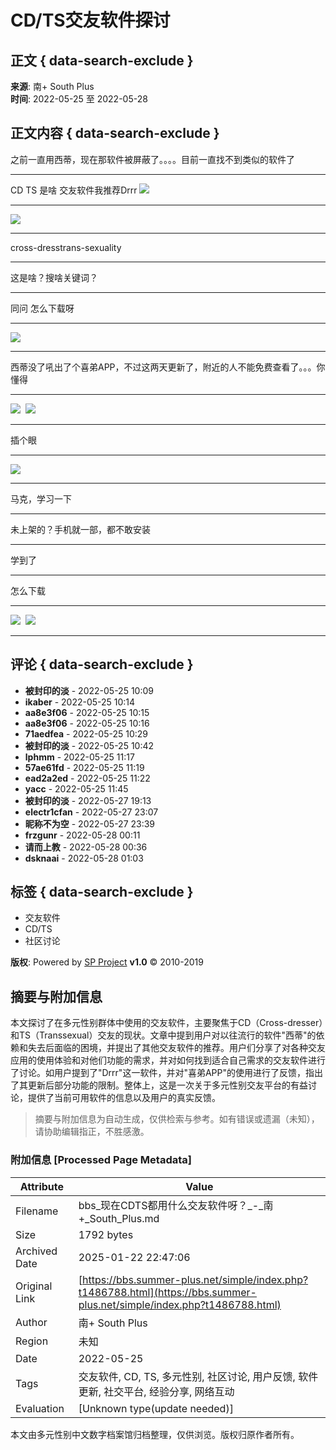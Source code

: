 # CD/TS交友软件探讨

## 正文 { data-search-exclude }


**来源**: 南+ South Plus  
**时间**: 2022-05-25 至 2022-05-28

## 正文内容 { data-search-exclude }

之前一直用西蒂，现在那软件被屏蔽了。。。。目前一直找不到类似的软件了

---

CD TS 是啥 交友软件我推荐Drrr ![](images/post/smile/smallface/face020.jpg)

---

![](images/post/smile/smallface/face056.jpg)

---

cross-dresstrans-sexuality

---

这是啥？搜啥关键词？

---

同问 怎么下载呀

---

![](images/post/smile/smallface/face073.jpg)

---

西蒂没了吼出了个喜弟APP，不过这两天更新了，附近的人不能免费查看了。。。你懂得

---

![](images/post/smile/smallface/face003.jpg)  ![](images/post/smile/smallface/face003.jpg)

---

插个眼

---

![](images/post/smile/smallface/face040.jpg)

---

马克，学习一下

---

未上架的？手机就一部，都不敢安装

---

学到了

---

怎么下载

---

![](images/post/smile/smallface/face077.gif)  ![](images/post/smile/smallface/face077.gif)

---

## 评论 { data-search-exclude }

- **被封印的淡** - 2022-05-25 10:09
- **ikaber** - 2022-05-25 10:14
- **aa8e3f06** - 2022-05-25 10:15
- **aa8e3f06** - 2022-05-25 10:16
- **71aedfea** - 2022-05-25 10:29
- **被封印的淡** - 2022-05-25 10:42
- **lphmm** - 2022-05-25 11:17
- **57ae61fd** - 2022-05-25 11:19
- **ead2a2ed** - 2022-05-25 11:22
- **yacc** - 2022-05-25 11:45
- **被封印的淡** - 2022-05-27 19:13
- **electr1cfan** - 2022-05-27 23:07
- **昵称不为空** - 2022-05-27 23:39
- **frzgunr** - 2022-05-28 00:11
- **请而上教** - 2022-05-28 00:36
- **dsknaai** - 2022-05-28 01:03

## 标签 { data-search-exclude }
- 交友软件
- CD/TS
- 社区讨论

**版权**: Powered by [SP Project](/) **v1.0** © 2010-2019
<!-- tcd_original_link https://bbs.summer-plus.net/simple/index.php?t1486788.html -->


## 摘要与附加信息

<!-- tcd_abstract -->
本文探讨了在多元性别群体中使用的交友软件，主要聚焦于CD（Cross-dresser）和TS（Transsexual）交友的现状。文章中提到用户对以往流行的软件"西蒂"的依赖和失去后面临的困境，并提出了其他交友软件的推荐。用户们分享了对各种交友应用的使用体验和对他们功能的需求，并对如何找到适合自己需求的交友软件进行了讨论。如用户提到了"Drrr"这一软件，并对"喜弟APP"的使用进行了反馈，指出了其更新后部分功能的限制。整体上，这是一次关于多元性别交友平台的有益讨论，提供了当前可用软件的信息以及用户的真实反馈。
<!-- tcd_abstract_end -->

> 摘要与附加信息为自动生成，仅供检索与参考。如有错误或遗漏（未知），请协助编辑指正，不胜感激。

### 附加信息 [Processed Page Metadata]

| Attribute       | Value                                  |
|-----------------|----------------------------------------|
| Filename        | bbs_现在CDTS都用什么交友软件呀？_-_南+_South_Plus.md                             |
| Size            | 1792 bytes                           |
| Archived Date   | 2025-01-22 22:47:06                             |
| Original Link   | [https://bbs.summer-plus.net/simple/index.php?t1486788.html](https://bbs.summer-plus.net/simple/index.php?t1486788.html)                       |
| Author          | 南+ South Plus                               |
| Region          | 未知                               |
| Date            | 2022-05-25                                 |
| Tags            | 交友软件, CD, TS, 多元性别, 社区讨论, 用户反馈, 软件更新, 社交平台, 经验分享, 网络互动                                 |
| Evaluation            | [Unknown type(update needed)]                                 |
<!-- tcd_table_end -->

本文由多元性别中文数字档案馆归档整理，仅供浏览。版权归原作者所有。
